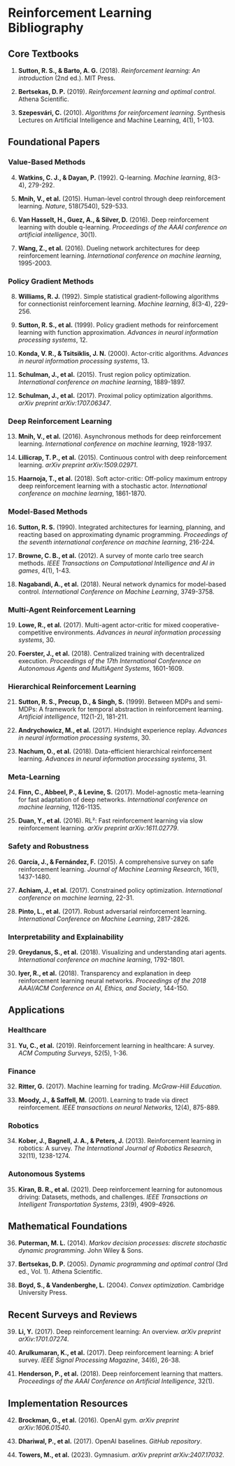 # Reinforcement Learning Bibliography

## Core Textbooks

1. **Sutton, R. S., & Barto, A. G.** (2018). *Reinforcement learning: An introduction* (2nd ed.). MIT Press.

2. **Bertsekas, D. P.** (2019). *Reinforcement learning and optimal control*. Athena Scientific.

3. **Szepesvári, C.** (2010). *Algorithms for reinforcement learning*. Synthesis Lectures on Artificial Intelligence and Machine Learning, 4(1), 1-103.

## Foundational Papers

### Value-Based Methods
4. **Watkins, C. J., & Dayan, P.** (1992). Q-learning. *Machine learning*, 8(3-4), 279-292.

5. **Mnih, V., et al.** (2015). Human-level control through deep reinforcement learning. *Nature*, 518(7540), 529-533.

6. **Van Hasselt, H., Guez, A., & Silver, D.** (2016). Deep reinforcement learning with double q-learning. *Proceedings of the AAAI conference on artificial intelligence*, 30(1).

7. **Wang, Z., et al.** (2016). Dueling network architectures for deep reinforcement learning. *International conference on machine learning*, 1995-2003.

### Policy Gradient Methods
8. **Williams, R. J.** (1992). Simple statistical gradient-following algorithms for connectionist reinforcement learning. *Machine learning*, 8(3-4), 229-256.

9. **Sutton, R. S., et al.** (1999). Policy gradient methods for reinforcement learning with function approximation. *Advances in neural information processing systems*, 12.

10. **Konda, V. R., & Tsitsiklis, J. N.** (2000). Actor-critic algorithms. *Advances in neural information processing systems*, 13.

11. **Schulman, J., et al.** (2015). Trust region policy optimization. *International conference on machine learning*, 1889-1897.

12. **Schulman, J., et al.** (2017). Proximal policy optimization algorithms. *arXiv preprint arXiv:1707.06347*.

### Deep Reinforcement Learning
13. **Mnih, V., et al.** (2016). Asynchronous methods for deep reinforcement learning. *International conference on machine learning*, 1928-1937.

14. **Lillicrap, T. P., et al.** (2015). Continuous control with deep reinforcement learning. *arXiv preprint arXiv:1509.02971*.

15. **Haarnoja, T., et al.** (2018). Soft actor-critic: Off-policy maximum entropy deep reinforcement learning with a stochastic actor. *International conference on machine learning*, 1861-1870.

### Model-Based Methods
16. **Sutton, R. S.** (1990). Integrated architectures for learning, planning, and reacting based on approximating dynamic programming. *Proceedings of the seventh international conference on machine learning*, 216-224.

17. **Browne, C. B., et al.** (2012). A survey of monte carlo tree search methods. *IEEE Transactions on Computational Intelligence and AI in games*, 4(1), 1-43.

18. **Nagabandi, A., et al.** (2018). Neural network dynamics for model-based control. *International Conference on Machine Learning*, 3749-3758.

### Multi-Agent Reinforcement Learning
19. **Lowe, R., et al.** (2017). Multi-agent actor-critic for mixed cooperative-competitive environments. *Advances in neural information processing systems*, 30.

20. **Foerster, J., et al.** (2018). Centralized training with decentralized execution. *Proceedings of the 17th International Conference on Autonomous Agents and MultiAgent Systems*, 1601-1609.

### Hierarchical Reinforcement Learning
21. **Sutton, R. S., Precup, D., & Singh, S.** (1999). Between MDPs and semi-MDPs: A framework for temporal abstraction in reinforcement learning. *Artificial intelligence*, 112(1-2), 181-211.

22. **Andrychowicz, M., et al.** (2017). Hindsight experience replay. *Advances in neural information processing systems*, 30.

23. **Nachum, O., et al.** (2018). Data-efficient hierarchical reinforcement learning. *Advances in neural information processing systems*, 31.

### Meta-Learning
24. **Finn, C., Abbeel, P., & Levine, S.** (2017). Model-agnostic meta-learning for fast adaptation of deep networks. *International conference on machine learning*, 1126-1135.

25. **Duan, Y., et al.** (2016). RL²: Fast reinforcement learning via slow reinforcement learning. *arXiv preprint arXiv:1611.02779*.

### Safety and Robustness
26. **García, J., & Fernández, F.** (2015). A comprehensive survey on safe reinforcement learning. *Journal of Machine Learning Research*, 16(1), 1437-1480.

27. **Achiam, J., et al.** (2017). Constrained policy optimization. *International conference on machine learning*, 22-31.

28. **Pinto, L., et al.** (2017). Robust adversarial reinforcement learning. *International Conference on Machine Learning*, 2817-2826.

### Interpretability and Explainability
29. **Greydanus, S., et al.** (2018). Visualizing and understanding atari agents. *International conference on machine learning*, 1792-1801.

30. **Iyer, R., et al.** (2018). Transparency and explanation in deep reinforcement learning neural networks. *Proceedings of the 2018 AAAI/ACM Conference on AI, Ethics, and Society*, 144-150.

## Applications

### Healthcare
31. **Yu, C., et al.** (2019). Reinforcement learning in healthcare: A survey. *ACM Computing Surveys*, 52(5), 1-36.

### Finance
32. **Ritter, G.** (2017). Machine learning for trading. *McGraw-Hill Education*.

33. **Moody, J., & Saffell, M.** (2001). Learning to trade via direct reinforcement. *IEEE transactions on neural Networks*, 12(4), 875-889.

### Robotics
34. **Kober, J., Bagnell, J. A., & Peters, J.** (2013). Reinforcement learning in robotics: A survey. *The International Journal of Robotics Research*, 32(11), 1238-1274.

### Autonomous Systems
35. **Kiran, B. R., et al.** (2021). Deep reinforcement learning for autonomous driving: Datasets, methods, and challenges. *IEEE Transactions on Intelligent Transportation Systems*, 23(9), 4909-4926.

## Mathematical Foundations

36. **Puterman, M. L.** (2014). *Markov decision processes: discrete stochastic dynamic programming*. John Wiley & Sons.

37. **Bertsekas, D. P.** (2005). *Dynamic programming and optimal control* (3rd ed., Vol. 1). Athena Scientific.

38. **Boyd, S., & Vandenberghe, L.** (2004). *Convex optimization*. Cambridge University Press.

## Recent Surveys and Reviews

39. **Li, Y.** (2017). Deep reinforcement learning: An overview. *arXiv preprint arXiv:1701.07274*.

40. **Arulkumaran, K., et al.** (2017). Deep reinforcement learning: A brief survey. *IEEE Signal Processing Magazine*, 34(6), 26-38.

41. **Henderson, P., et al.** (2018). Deep reinforcement learning that matters. *Proceedings of the AAAI Conference on Artificial Intelligence*, 32(1).

## Implementation Resources

42. **Brockman, G., et al.** (2016). OpenAI gym. *arXiv preprint arXiv:1606.01540*.

43. **Dhariwal, P., et al.** (2017). OpenAI baselines. *GitHub repository*.

44. **Towers, M., et al.** (2023). Gymnasium. *arXiv preprint arXiv:2407.17032*.